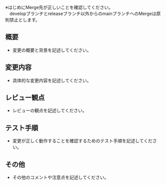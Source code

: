 ※はじめにMerge先が正しいことを確認してください。  
　developブランチとreleaseブランチ以外からのmainブランチへのMergeは原則禁止とします。
　
## 概要
- 変更の概要と背景を記述してください。

## 変更内容
- 具体的な変更内容を記述してください。

## レビュー観点
- レビューの観点を記述してください。

## テスト手順
- 変更が正しく動作することを確認するためのテスト手順を記述してください。

## その他
- その他のコメントや注意点を記述してください。

